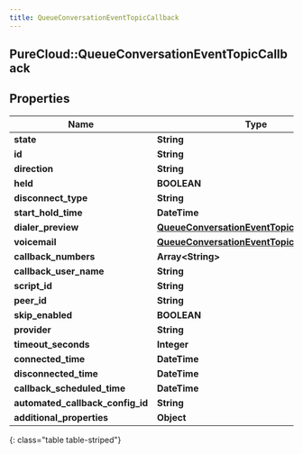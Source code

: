 ```yaml
---
title: QueueConversationEventTopicCallback
---
```

## PureCloud::QueueConversationEventTopicCallback

## Properties

|Name | Type | Description | Notes|
|------------ | ------------- | ------------- | -------------|
| **state** | **String** |  | [optional] |
| **id** | **String** |  | [optional] |
| **direction** | **String** |  | [optional] |
| **held** | **BOOLEAN** |  | [optional] |
| **disconnect_type** | **String** |  | [optional] |
| **start_hold_time** | **DateTime** |  | [optional] |
| **dialer_preview** | [**QueueConversationEventTopicDialerPreview**](QueueConversationEventTopicDialerPreview.html) |  | [optional] |
| **voicemail** | [**QueueConversationEventTopicVoicemail**](QueueConversationEventTopicVoicemail.html) |  | [optional] |
| **callback_numbers** | **Array&lt;String&gt;** |  | [optional] |
| **callback_user_name** | **String** |  | [optional] |
| **script_id** | **String** |  | [optional] |
| **peer_id** | **String** |  | [optional] |
| **skip_enabled** | **BOOLEAN** |  | [optional] |
| **provider** | **String** |  | [optional] |
| **timeout_seconds** | **Integer** |  | [optional] |
| **connected_time** | **DateTime** |  | [optional] |
| **disconnected_time** | **DateTime** |  | [optional] |
| **callback_scheduled_time** | **DateTime** |  | [optional] |
| **automated_callback_config_id** | **String** |  | [optional] |
| **additional_properties** | **Object** |  | [optional] |
{: class="table table-striped"}


